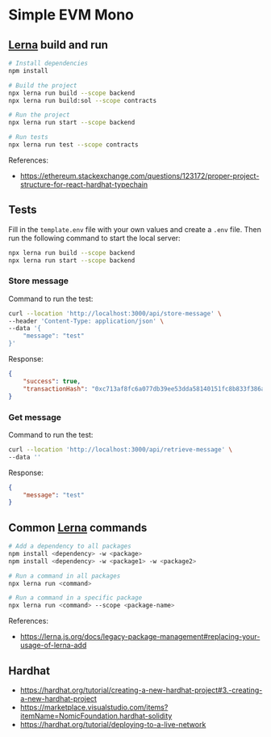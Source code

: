 # Simple EVM Mono

## [Lerna](https://lerna.js.org/docs/lerna-and-nx) build and run

```bash
# Install dependencies
npm install

# Build the project
npx lerna run build --scope backend
npx lerna run build:sol --scope contracts

# Run the project
npx lerna run start --scope backend

# Run tests
npx lerna run test --scope contracts
```

References:
- https://ethereum.stackexchange.com/questions/123172/proper-project-structure-for-react-hardhat-typechain

## Tests

Fill in the `template.env` file with your own values and create a `.env` file. Then run the following command to start the local server:
```bash
npx lerna run build --scope backend
npx lerna run start --scope backend
```

### Store message

Command to run the test:
```bash
curl --location 'http://localhost:3000/api/store-message' \
--header 'Content-Type: application/json' \
--data '{
    "message": "test"
}'
```

Response:
```json
{
    "success": true,
    "transactionHash": "0xc713af8fc6a077db39ee53dda58140151fc8b833f386ab301034dcd7f6bd44ad"
}
```

### Get message

Command to run the test:
```bash
curl --location 'http://localhost:3000/api/retrieve-message' \
--data ''
```

Response:
```json
{
    "message": "test"
}
```

## Common [Lerna](https://lerna.js.org/docs/lerna-and-nx) commands

```bash
# Add a dependency to all packages
npm install <dependency> -w <package>
npm install <dependency> -w <package1> -w <package2>

# Run a command in all packages
npx lerna run <command>

# Run a command in a specific package
npx lerna run <command> --scope <package-name>
```

References:
- https://lerna.js.org/docs/legacy-package-management#replacing-your-usage-of-lerna-add

## Hardhat

- https://hardhat.org/tutorial/creating-a-new-hardhat-project#3.-creating-a-new-hardhat-project
- https://marketplace.visualstudio.com/items?itemName=NomicFoundation.hardhat-solidity
- https://hardhat.org/tutorial/deploying-to-a-live-network
